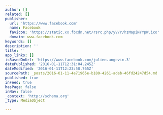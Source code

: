 ```yaml
---
author: []
related: []
publisher:
  url: 'https://www.facebook.com'
  name: Facebook
  favicon: 'https://static.xx.fbcdn.net/rsrc.php/yV/r/hzMapiNYYpW.ico'
  domain: www.facebook.com
keywords: []
description: ''
title: ''
app_links: []
isBasedOnUrl: 'https://www.facebook.com/julien.angevin.3'
datePublished: '2016-01-11T12:31:04.245Z'
dateModified: '2016-01-11T12:23:58.765Z'
sourcePath: _posts/2016-01-11-4e71965e-b180-4261-adeb-46fd24247d54.md
published: true
inFeed: true
hasPage: false
inNav: false
_context: 'http://schema.org'
_type: MediaObject

---
```

>